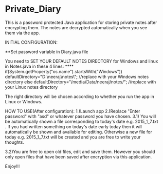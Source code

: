 # Private_Diary
This is a password protected Java application for storing private notes after encrypting them.
The notes are decrypted automatically when you see them via the app.


INITIAL CONFIGURATION:

**Set password variable in Diary.java file

You need to SET YOUR DEFAULT NOTES DIRECTORY for Windows and linux in Notes.java in these 4 lines:
****        if(System.getProperty("os.name").startsWith("Windows"))
                defaultDirectory="D:\\neeraj\\notes\\";   //replace with your Windows notes directory
            else
                defaultDirectory="/media/Data/neeraj/notes/"; //replace with your Linux notes directory

The right directory will be chosen according to whether you run the app in Linux or Windows.



HOW TO USE(After configuration):
1.)Launch app
2.)Replace "Enter password" with "asd" or whatever password you have chosen.
3.1) You will be automatically shown a file corresponding to today's date e.g. 2015_1_7.txt . If you had written something on today's date early today then it will automatically be shown and available for editing. Otherwise a new file for today e.g. 2015_1_7.txt will be created and you are free to write your thoughts.

3.2)You are free to open old files, edit and save them. However you should only open files that have been saved after encryption via this application.

Enjoy!!!
